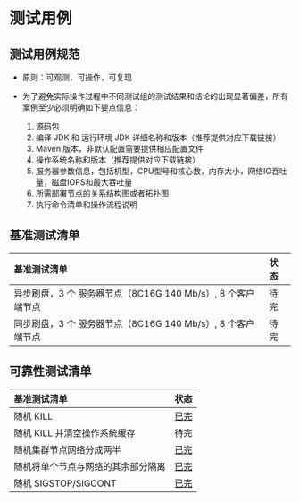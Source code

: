 # 测试用例

## 测试用例规范
* 原则：可观测，可操作，可复现

* 为了避免实际操作过程中不同测试组的测试结果和结论的出现显著偏差，所有案例至少必须明确如下要点信息：
  1. 源码包
  2. 编译 JDK 和 运行环境 JDK 详细名称和版本（推荐提供对应下载链接）
  3. Maven 版本，非默认配置需要提供相应配置文件
  4. 操作系统名称和版本（推荐提供对应下载链接）
  5. 服务器参数信息，包括机型，CPU型号和核心数，内存大小，网络IO吞吐量，磁盘IOPS和最大吞吐量
  6. 所需部署节点的关系结构图或者拓扑图
  7. 执行命令清单和操作流程说明


## 基准测试清单
| 基准测试清单                                                                                                  | 状态 |
| :---------------------------------------------------------- | :--- |
| 异步刷盘，3 个 服务器节点（8C16G 140 Mb/s）, 8 个客户端节点              | 待完 |
| 同步刷盘，3 个 服务器节点（8C16G 140 Mb/s）, 8 个客户端节点              | 待完 |

## 可靠性测试清单
| 基准测试清单                       | 状态                                                         |
| :--------------------------------- | :----------------------------------------------------------- |
| 随机 KILL                          | [已完](https://github.com/guochaosheng/FastMiniRaft/tree/master/docs/test/reliability/testcase_jepsen_kill_random_processes.md) |
| 随机 KILL 并清空操作系统缓存       | 待完                                                         |
| 随机集群节点网络分成两半           | [已完](https://github.com/guochaosheng/FastMiniRaft/tree/master/docs/test/reliability/testcase_jepsen_partition_random_halves.md) |
| 随机将单个节点与网络的其余部分隔离 | [已完](https://github.com/guochaosheng/FastMiniRaft/tree/master/docs/test/reliability/testcase_jepsen_partition_random_node.md) |
| 随机 SIGSTOP/SIGCONT               | [已完](https://github.com/guochaosheng/FastMiniRaft/tree/master/docs/test/reliability/testcase_jepsen_hammer_time.md) |

